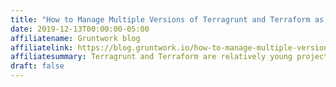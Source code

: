 ```yaml
---
title: "How to Manage Multiple Versions of Terragrunt and Terraform as a Team in Your IaC Project"
date: 2019-12-13T00:00:00-05:00
affiliatename: Gruntwork blog
affiliatelink: https://blog.gruntwork.io/how-to-manage-multiple-versions-of-terragrunt-and-terraform-as-a-team-in-your-iac-project-da5b59209f2d
affiliatesummary: Terragrunt and Terraform are relatively young projects in the DevOps ecosystem. As such, both projects introduce backwards incompatible …
draft: false
---
```

